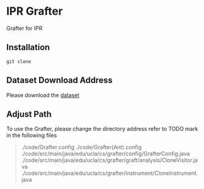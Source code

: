 # IPR Grafter

Grafter for IPR 

## Installation
```
git clone 
```
## Dataset Download Address
Please download the [dataset](http://web.cs.ucla.edu/~tianyi.zhang/grafter/grafter-dataset.zip)

## Adjust Path
To use the Grafter, please change the directory address refer to TODO mark in the following files
> ./code/Grafter.config
> ./code/Grafter(Ant).config
> ./code/src/main/java/edu/ucla/cs/grafter/config/GrafterConfig.java
> ./code/src/main/java/edu/ucla/cs/grafter/graft/analysis/CloneVisitor.java
> ./code/src/main/java/edu/ucla/cs/grafter/instrument/CloneInstrument.java

